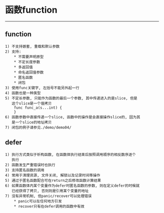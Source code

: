 # **函数function** #
***



## **function** ##
    1) 不支持嵌套, 重载和默认参数
    2) 支持:
        * 不需要声明原型
        * 不定长度参数
        * 多返回值
        * 命名返回值参数
        * 匿名函数
        * 闭包
    3) 使用func关键字, 左括号不能另外起一行
    4) 函数也是一种类型
    5) 不定长参数, 只能作为函数的最后一个参数, 其中传递进入的是slice, 但是
       这个slice是一个值拷贝
        func func_a(s...int) {
        }
    6) 函数参数中直接传递一个slice, 函数中的操作是会直接操作slice的, 因为其
       是一个slice的地址拷贝
    7) 闭包的例子请参见./demo/demo04/




## **defer** ##
    1) 执行方式类似于析构函数, 在函数体执行结束后按照调用顺序的相反数序逐个
       执行
    2) 函数发生严重错误时也执行
    3) 支持匿名函数的调用
    4) 常用于清理资源, 文件关闭, 解锁以及记录时间等操作
    5) 通过于匿名函数配合可在return之后修改函数计算结果
    6) 如果函数体内某个变量作为defer时匿名函数的参数, 则在定义defer的时候就
       已经获得了拷贝, 否则则是引用某个变量的地址
    7) 没有异常机制, 但panic/recover可以处理错误
        * panic可以在任何地方引发
        * recover只有在defer调用的函数中有效

